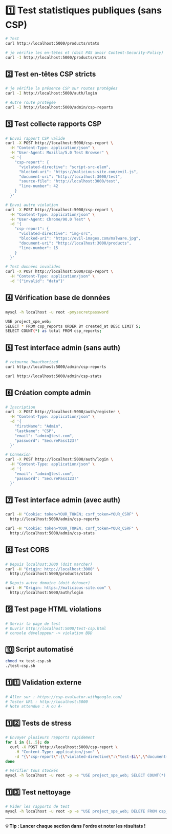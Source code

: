 # 1️⃣ Test statistiques publiques (sans CSP)

```sh
# Test 
curl http://localhost:5000/products/stats

# je vérifie les en-têtes et (doit PAS avoir Content-Security-Policy)
curl -I http://localhost:5000/products/stats
```

## 2️⃣ Test en-têtes CSP stricts

```sh
# je vérifie la présence CSP sur routes protégées
curl -I http://localhost:5000/auth/login

# Autre route protégée
curl -I http://localhost:5000/admin/csp-reports
```

## 3️⃣ Test collecte rapports CSP

```sh
# Envoi rapport CSP valide
curl -X POST http://localhost:5000/csp-report \
  -H "Content-Type: application/json" \
  -H "User-Agent: Mozilla/5.0 Test Browser" \
  -d '{
    "csp-report": {
      "violated-directive": "script-src-elem",
      "blocked-uri": "https://malicious-site.com/evil.js",
      "document-uri": "http://localhost:3000/test",
      "source-file": "http://localhost:3000/test",
      "line-number": 42
    }
  }'

# Envoi autre violation
curl -X POST http://localhost:5000/csp-report \
  -H "Content-Type: application/json" \
  -H "User-Agent: Chrome/90.0 Test" \
  -d '{
    "csp-report": {
      "violated-directive": "img-src",
      "blocked-uri": "https://evil-images.com/malware.jpg",
      "document-uri": "http://localhost:3000/products",
      "line-number": 15
    }
  }'

# Test données invalides
curl -X POST http://localhost:5000/csp-report \
  -H "Content-Type: application/json" \
  -d '{"invalid": "data"}'
```

## 4️⃣ Vérification base de données

```sh
mysql -h localhost -u root -pmysecretpassword

USE project_spe_web;
SELECT * FROM csp_reports ORDER BY created_at DESC LIMIT 5;
SELECT COUNT(*) as total FROM csp_reports;
```

## 5️⃣ Test interface admin (sans auth)

```sh
# retourne Unauthorized
curl http://localhost:5000/admin/csp-reports

curl http://localhost:5000/admin/csp-stats
```

## 6️⃣ Création compte admin

```sh
# Inscription
curl -X POST http://localhost:5000/auth/register \
  -H "Content-Type: application/json" \
  -d '{
    "firstName": "Admin",
    "lastName": "CSP",
    "email": "admin@test.com",
    "password": "SecurePass123!"
  }'

# Connexion
curl -X POST http://localhost:5000/auth/login \
  -H "Content-Type: application/json" \
  -d '{
    "email": "admin@test.com",
    "password": "SecurePass123!"
  }'
```

## 7️⃣ Test interface admin (avec auth)

```sh
curl -H "Cookie: token=YOUR_TOKEN; csrf_token=YOUR_CSRF" \
  http://localhost:5000/admin/csp-reports

curl -H "Cookie: token=YOUR_TOKEN; csrf_token=YOUR_CSRF" \
  http://localhost:5000/admin/csp-stats
```

## 8️⃣ Test CORS

```sh
# Depuis localhost:3000 (doit marcher)
curl -H "Origin: http://localhost:3000" \
  http://localhost:5000/products/stats

# Depuis autre domaine (doit échouer)
curl -H "Origin: https://malicious-site.com" \
  http://localhost:5000/auth/login
```

## 9️⃣ Test page HTML violations

```sh
# Servir la page de test
# Ouvrir http://localhost:5000/test-csp.html
# console développeur -> violation BDD
```

## 🔟 Script automatisé

```sh
chmod +x test-csp.sh
./test-csp.sh
```

## 1️⃣1️⃣ Validation externe

```sh
# Aller sur : https://csp-evaluator.withgoogle.com/
# Tester URL : http://localhost:5000
# Note attendue : A ou A-
```

## 1️⃣2️⃣ Tests de stress

```sh
# Envoyer plusieurs rapports rapidement
for i in {1..5}; do
  curl -X POST http://localhost:5000/csp-report \
    -H "Content-Type: application/json" \
    -d "{\"csp-report\":{\"violated-directive\":\"test-$i\",\"document-uri\":\"test\"}}"
done

# Vérifier tous stockés
mysql -h localhost -u root -p -e "USE project_spe_web; SELECT COUNT(*) FROM csp_reports;"
```

## 1️⃣3️⃣ Test nettoyage

```sh
# Vider les rapports de test
mysql -h localhost -u root -p -e "USE project_spe_web; DELETE FROM csp_reports WHERE JSON_EXTRACT(report_data, '$.\"csp-report\".\"violated-directive\"') LIKE 'test-%';"
```

---

**💡 Tip : Lancer chaque section dans l'ordre et noter les résultats !**
